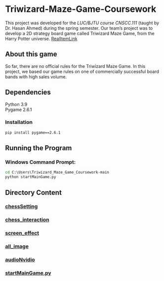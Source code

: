 # Triwizard-Maze-Game-Coursework
This project was developed for the *LUC/BJTU course CNSCC.111* (taught by Dr. Hasan Ahmed) during the spring semester. Our team’s project was to develop a 2D strategy board game called Triwizard Maze Game, from the Harry Potter universe. [RealItemLink](https://www.amazon.co.uk/Goliath-Games-4331-06-Potter-Tri-Wizard/dp/B01LYHF6ER/ref=asc_df_B01LYHF6ER/?tag=googshopuk-21&linkCode=df0&hvadid=310869104636&hvpos=&hvnetw=g&hvrand=8971483422015750214&hvpone=&hvptwo=&hvqmt=&hvdev=c&hvdvcmdl=&hvlocint=&hvlocphy=9046582&hvtargid=pla-379840404184&th=1)
## About this game
So far, there are no official rules for the Triwizard Maze Game. In this project, we based our game rules on one of commercially successful board bands with high sales volume.

## Dependencies
Python 3.9  
Pygame 2.6.1
### Installation
```cmd
pip install pygame==2.6.1
```
## Running the Program
### Windows Command Prompt:
```cmd
cd C:\Users\Triwizard_Maze_Game_Coursework-main
python startMainGame.py
```
## Directory Content
### [chessSetting](chessSetting)

### [chess_interaction](chess_interaction)

### [screen_effect](screen_effect)

### [all_image](all_image)

### [audioNvidio](audioNvidio)

### [startMainGame.py](startMainGame.py)
